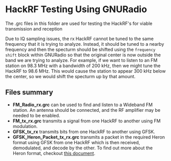 # HackRF Testing Using GNURadio

The .grc files in this folder are used for testing
the HackRF's for viable transmission and reception

Due to IQ sampling issues, the rx HackRF cannot be tuned
to the same frequency that it is trying to analyze. Instead,
it should be tuned to a nearby frequency and then the specturm
should be shifted using the `frequency shift` block within
GNURadio so that the original center is now outside the band
we are trying to analyze. For example, if we want to listen to
an FM station on 98.3 MHz with a bandwidth of 200 kHz, then we might
tune the HackRF to 98.6 MHz. This would cause the station to appear
300 kHz below the center, so we would shift the specturm up by that
amount.

## Files summary

* **FM_Radio_rx.grc** can be used to find and listen to a Wideband FM station.
An antenna should be connected, and the RF amplifier may be needed to be enabled.
* **FM_tx_rx.grc** transmits a signal from one HackRF to another using FM modulation.
* **GFSK_tx_rx** transmits bits from one HackRF to another using GFSK.
* **GFSK_Heron_Packet_tx_rx.grc** transmits a packet in the required Heron format using GFSK
from one HackRF which is then received, demodulated, and decode by the other.
To find out more about the Heron format, checkout [this document](https://drive.google.com/file/d/1QbZfTUcGsZVrNnLC-i74AeppRjXvG178/view?usp=sharing).
